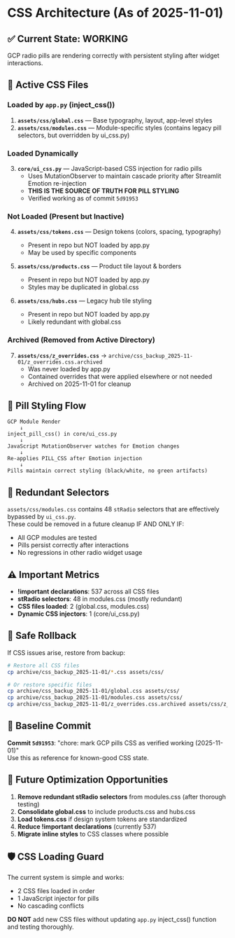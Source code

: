 # CSS Architecture (As of 2025-11-01)

## ✅ Current State: WORKING

GCP radio pills are rendering correctly with persistent styling after widget interactions.

## 📁 Active CSS Files

### Loaded by `app.py` (inject_css())

1. **`assets/css/global.css`** — Base typography, layout, app-level styles
2. **`assets/css/modules.css`** — Module-specific styles (contains legacy pill selectors, but overridden by ui_css.py)

### Loaded Dynamically

3. **`core/ui_css.py`** — JavaScript-based CSS injection for radio pills
   - Uses MutationObserver to maintain cascade priority after Streamlit Emotion re-injection
   - **THIS IS THE SOURCE OF TRUTH FOR PILL STYLING**
   - Verified working as of commit `5d91953`

### Not Loaded (Present but Inactive)

4. **`assets/css/tokens.css`** — Design tokens (colors, spacing, typography)
   - Present in repo but NOT loaded by app.py
   - May be used by specific components

5. **`assets/css/products.css`** — Product tile layout & borders
   - Present in repo but NOT loaded by app.py
   - Styles may be duplicated in global.css

6. **`assets/css/hubs.css`** — Legacy hub tile styling
   - Present in repo but NOT loaded by app.py
   - Likely redundant with global.css

### Archived (Removed from Active Directory)

7. **`assets/css/z_overrides.css`** → `archive/css_backup_2025-11-01/z_overrides.css.archived`
   - Was never loaded by app.py
   - Contained overrides that were applied elsewhere or not needed
   - Archived on 2025-11-01 for cleanup

## 🎯 Pill Styling Flow

```
GCP Module Render
    ↓
inject_pill_css() in core/ui_css.py
    ↓
JavaScript MutationObserver watches for Emotion changes
    ↓
Re-applies PILL_CSS after Emotion injection
    ↓
Pills maintain correct styling (black/white, no green artifacts)
```

## 🧹 Redundant Selectors

`assets/css/modules.css` contains 48 `stRadio` selectors that are effectively bypassed by `ui_css.py`.  
These could be removed in a future cleanup IF AND ONLY IF:
- All GCP modules are tested
- Pills persist correctly after interactions
- No regressions in other radio widget usage

## ⚠️ Important Metrics

- **!important declarations**: 537 across all CSS files
- **stRadio selectors**: 48 in modules.css (mostly redundant)
- **CSS files loaded**: 2 (global.css, modules.css)
- **Dynamic CSS injectors**: 1 (core/ui_css.py)

## 🔄 Safe Rollback

If CSS issues arise, restore from backup:

```bash
# Restore all CSS files
cp archive/css_backup_2025-11-01/*.css assets/css/

# Or restore specific files
cp archive/css_backup_2025-11-01/global.css assets/css/
cp archive/css_backup_2025-11-01/modules.css assets/css/
cp archive/css_backup_2025-11-01/z_overrides.css.archived assets/css/z_overrides.css
```

## 📌 Baseline Commit

**Commit `5d91953`**: "chore: mark GCP pills CSS as verified working (2025-11-01)"  
Use this as reference for known-good CSS state.

## 🚀 Future Optimization Opportunities

1. **Remove redundant stRadio selectors** from modules.css (after thorough testing)
2. **Consolidate global.css** to include products.css and hubs.css
3. **Load tokens.css** if design system tokens are standardized
4. **Reduce !important declarations** (currently 537)
5. **Migrate inline styles** to CSS classes where possible

## 🛡️ CSS Loading Guard

The current system is simple and works:
- 2 CSS files loaded in order
- 1 JavaScript injector for pills
- No cascading conflicts

**DO NOT** add new CSS files without updating `app.py` inject_css() function and testing thoroughly.
